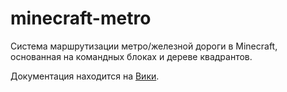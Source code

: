 # minecraft-metro

Система маршрутизации метро/железной дороги в Minecraft, основанная на командных блоках и дереве квадрантов.

Документация находится на [Вики](https://github.com/Red-Teapot/minecraft-metro/wiki).